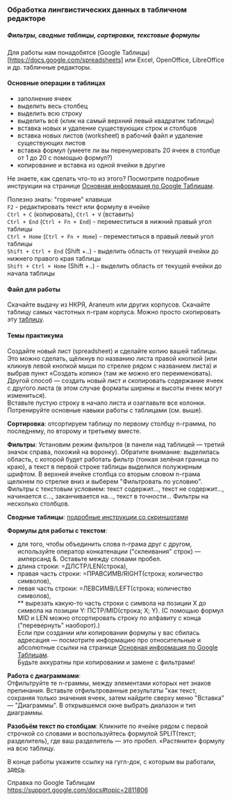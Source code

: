### Обработка лингвистических данных в табличном редакторе 
##### Фильтры, сводные таблицы, сортировки, текстовые формулы

Для работы нам понадобятся (Google Таблицы)[https://docs.google.com/spreadsheets]  или Excel, OpenOffice, LibreOffice и др. табличные редакторы.  

#### Основные операции в таблицах

* заполнение ячеек  
* выделить весь столбец  
* выделить всю строку  
* выделить всё (клик на самый верхний левый квадратик таблицы)  
* вставка новых и удаление существующих строк и столбцов  
* вставка новых листов (worksheet) в рабочий файл и удаление существующих листов  
* вставка формул (умеете ли вы перенумеровать 20 ячеек в столбце от 1 до 20 с помощью формул?)  
* копирование и вставка из одной ячейки в другие   

Не знаете, как сделать что-то из этого? Посмотрите подробные инструкции на странице [Основная информация по Google Таблицам](https://github.com/ElizavetaKuzmenko/Programming-and-computer-instruments/blob/master/Google-Spreadsheets-basic.md).

Полезно знать: "горячие" клавиши  
`F2` - редактировать текст или формулу в ячейке  
`Ctrl + C` (копировать), `Ctrl + V` (вставить)  
`Ctrl + End` (`Ctrl + Fn + End`) - переместиться в нижний правый угол таблицы  
`Ctrl + Home` (`Ctrl + Fn + Home`) - переместиться в правый левый угол таблицы  
`Shift + Ctrl + End` (Shift +..) - выделить область от текущей ячейки до нижнего правого края таблицы  
`Shift + Ctrl + Home` (Shift +..) - выделить область от текущей ячейки до начала таблицы  

#### Файл для работы  
Скачайте выдачу из НКРЯ, Araneum или других корпусов. Скачайте таблицу самых частотных n-грам корпуса.
Можно просто скопировать эту [таблицу](https://docs.google.com/spreadsheets/d/1nRaY1rKdbQXDmtiGbYAWqfz0y4N8HMTxthth8iv9N4w/edit?usp=sharing).

#### Темы практикума  
Создайте новый лист (spreadsheet) и сделайте копию вашей таблицы. Это можно сделать, щёлкнув по названию листа правой кнопкой (или кликнув левой кнопкой мыши по стрелке рядом с названием листа) и выбрав пункт «Создать копию» (там же можно его переименовать). Другой способ — создать новый лист и скопировать содержание ячеек с другого листа (в этом случае форматы ширины и высоты ячеек могут измениться).  
Вставьте пустую строку в начало листа и озаглавьте все колонки.  
Потренируйте основные навыки работы с таблицами (см. выше).  

**Сортировка**: 
отсортируем таблицу по первому столбцу n-грамма, по последнему, по второму и третьему вместе.

**Фильтры**: 
Установим режим фильтров (в панели над таблицей — третий значок справа, похожий на воронку). Обратите внимание: выделилась область, с которой будет работать фильтр (тонкая зелёная граница по краю), а текст в первой строке таблицы выделился полужирным шрифтом. В верхней ячейке столбца со вторым словом n-грама щелкнем по стрелке вниз и выберем "Фильтровать по условию". Фильтры с текстовым условием: текст содержит..., текст не содержит..., начинается с..., заканчивается на..., текст в точности… Фильтры на несколько столбцов.

**Сводные таблицы**:
[подробные инструкции со скриншотами](https://github.com/lizaku/Programming-and-computer-instruments/wiki/%D0%A1%D0%B5%D0%BC%D0%B8%D0%BD%D0%B0%D1%80-12:-%D1%82%D0%B0%D0%B1%D0%BB%D0%B8%D1%86%D1%8B-(%D1%87%D0%B0%D1%81%D1%82%D1%8C-2))  

**Формулы для работы с текстом**: 
* для того, чтобы объединить слова n-грама друг с другом, используйте оператор конкатенации ("склеивания" строк) — амперсанд &. Оставьте между словами пробел. 
* длина строки: =ДЛСТР/LEN(строка),  
* правая часть строки: =ПРАВСИМВ/RIGHT(строка; количество символов),  
* левая часть строки: =ЛЕВСИМВ/LEFT(строка; количество символов),  
** вырезать какую-то часть строки с символа на позиции X до символа на позиции Y: ПСТР/MID(строка; X; Y). (C помощью формул MID и LEN можно отсортировать строку по алфавиту с конца ("перевернуть" наоборот).)   
Если при создании или копировании формулы у вас сбилась адресация — посмотрите информацию про относительные и абсолютные ссылки на странице [Основная информация по Google Таблицам](https://github.com/ElizavetaKuzmenko/Programming-and-computer-instruments/blob/master/Google-Spreadsheets-basic.md).  
Будьте аккуратны при копировании и замене с фильтрами!

**Работа с диаграммами**:   
Отфильтруйте те n-граммы, между элементами которых нет знаков препинания. Вставьте отфильтрованные результаты "как текст, сохраняя только значения ячеек, затем найдите сверху меню "Вставка" — "Диаграммы". В открывшемся окне выбрать диапазон и тип диаграммы.

**Разобьём текст по столбцам**: 
Кликните по ячейке рядом с первой строчкой со словами и воспользуйтесь формулой SPLIT(текст; разделитель), где ваш разделитель — это пробел. «Растяните» формулу на всю таблицу.

В конце работы укажите ссылку на гугл-док, с которым вы работали, [здесь](https://docs.google.com/forms/d/e/1FAIpQLSfHCLaXSXy1xTra_AIaIkwqT6T9xapoly9bbo7_b2NkWmt7lw/viewform).

Справка по Google Таблицам
https://support.google.com/docs#topic=2811806
